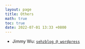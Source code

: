 ```yaml
---
layout: page
title: Others
math: true
toc: true
date: 2022-07-01 13:33 +0800
---
```



- Jimmy Wu: [`sehzblog @ wordpress`](https://sehzblog.wordpress.com)
